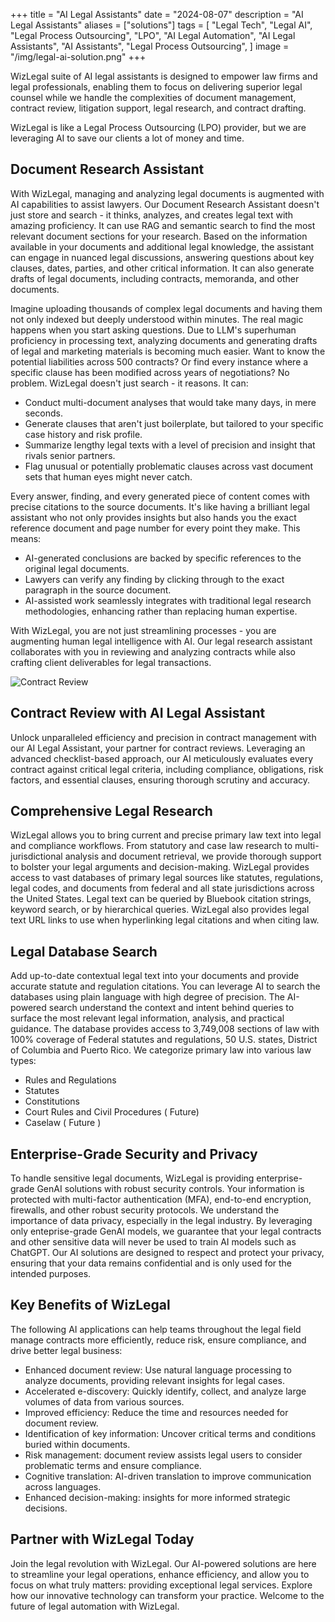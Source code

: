 +++
title = "AI Legal Assistants"
date = "2024-08-07"
description = "AI Legal Assistants"
aliases = ["solutions"]
tags = [
    "Legal Tech",
    "Legal AI",
    "Legal Process Outsourcing",
    "LPO",
    "AI Legal Automation",
    "AI Legal Assistants",
    "AI Assistants",
    "Legal Process Outsourcing",
]
image = "/img/legal-ai-solution.png"
+++

WizLegal suite of AI legal assistants is designed to empower law firms and legal professionals, enabling them to focus on delivering superior legal counsel while we handle the complexities of document management, contract review, litigation support, legal research, and contract drafting.  

WizLegal is like a Legal Process Outsourcing (LPO) provider, but we are leveraging AI to save our clients a lot of money and time.  

## Document Research Assistant

With WizLegal, managing and analyzing legal documents is augmented with AI capabilities to assist lawyers. Our Document Research Assistant doesn't just store and search - it thinks, analyzes, and creates legal text with amazing proficiency. It can use RAG and semantic search to find the most relevant document sections for your research. Based on the information available in your documents and additional legal knowledge, the assistant can engage in nuanced legal discussions, answering questions about key clauses, dates, parties, and other critical information. It can also generate drafts of legal documents, including contracts, memoranda, and other documents.

Imagine uploading thousands of complex legal documents and having them not only indexed but deeply understood within minutes.  The real magic happens when you start asking questions. Due to LLM's superhuman proficiency in processing text, analyzing documents and generating drafts of legal and marketing materials is becoming much easier. Want to know the potential liabilities across 500 contracts? Or find every instance where a specific clause has been modified across years of negotiations? No problem.  WizLegal doesn't just search - it reasons. It can:

* Conduct multi-document analyses that would take many days, in mere seconds.
* Generate clauses that aren't just boilerplate, but tailored to your specific case history and risk profile.
* Summarize lengthy legal texts with a level of precision and insight that rivals senior partners.
* Flag unusual or potentially problematic clauses across vast document sets that human eyes might never catch.

Every answer, finding, and every generated piece of content comes with precise citations to the source documents.  It's like having a brilliant legal assistant who not only provides insights but also hands you the exact reference document and page number for every point they make.  This means:

* AI-generated conclusions are backed by specific references to the original legal documents.
* Lawyers can verify any finding by clicking through to the exact paragraph in the source document.
* AI-assisted work seamlessly integrates with traditional legal research methodologies, enhancing rather than replacing human expertise.

With WizLegal, you are not just streamlining processes - you are augmenting human legal intelligence with AI.  Our legal research assistant collaborates with you in reviewing and analyzing contracts while also crafting client deliverables for legal transactions.

![Contract Review](/img/query_files.png)

## Contract Review with AI Legal Assistant
Unlock unparalleled efficiency and precision in contract management with our AI Legal Assistant, your partner for contract reviews. Leveraging an advanced checklist-based approach, our AI meticulously evaluates every contract against critical legal criteria, including compliance, obligations, risk factors, and essential clauses, ensuring thorough scrutiny and accuracy.  

## Comprehensive Legal Research

WizLegal allows you to bring current and precise primary law text into legal and compliance workflows.  From statutory and case law research to multi-jurisdictional analysis and document retrieval, we provide thorough support to bolster your legal arguments and decision-making. WizLegal provides access to vast databases of primary legal sources like statutes, regulations, legal codes, and documents from federal and all state jurisdictions across the United States. Legal text can be queried by Bluebook citation strings, keyword search, or by hierarchical queries.  WizLegal also provides legal text URL links to use when hyperlinking legal citations and when citing law. 

## Legal Database Search
Add up-to-date contextual legal text into your documents and provide accurate statute and regulation citations.  You can leverage AI to search the databases using plain language with high degree of precision.  The AI-powered search understand the context and intent behind queries to surface the most relevant legal information, analysis, and practical guidance. The database provides access to 3,749,008 sections of law with 100% coverage of Federal statutes and regulations, 50 U.S. states, District of Columbia and Puerto Rico. We categorize primary law into various law types:
* Rules and Regulations 
* Statutes 
* Constitutions 
* Court Rules and Civil Procedures ( Future)
* Caselaw ( Future )

## Enterprise-Grade Security and Privacy 
To handle sensitive legal documents, WizLegal is providing enterprise-grade GenAI solutions with robust security controls.  Your information is protected with multi-factor authentication (MFA), end-to-end encryption, firewalls, and other robust security protocols.  We understand the importance of data privacy, especially in the legal industry.  By leveraging only enteprise-grade GenAI models, we guarantee that your legal contracts and other sensitive data will never be used to train AI models such as ChatGPT. Our AI solutions are designed to respect and protect your privacy, ensuring that your data remains confidential and is only used for the intended purposes.

## Key Benefits of WizLegal

The following AI applications can help teams throughout the legal field manage contracts more efficiently, reduce risk, ensure compliance, and drive better legal business:

* Enhanced document review: Use natural language processing to analyze documents, providing relevant insights for legal cases.
* Accelerated e-discovery: Quickly identify, collect, and analyze large volumes of data from various sources.
* Improved efficiency: Reduce the time and resources needed for document review. 
* Identification of key information: Uncover critical terms and conditions buried within documents.
* Risk management: document review assists legal users to consider problematic terms and ensure compliance.
* Cognitive translation: AI-driven translation to improve communication across languages.
* Enhanced decision-making: insights for more informed strategic decisions.

## Partner with WizLegal Today
Join the legal revolution with WizLegal. Our AI-powered solutions are here to streamline your legal operations, enhance efficiency, and allow you to focus on what truly matters: providing exceptional legal services. Explore how our innovative technology can transform your practice. Welcome to the future of legal automation with WizLegal.